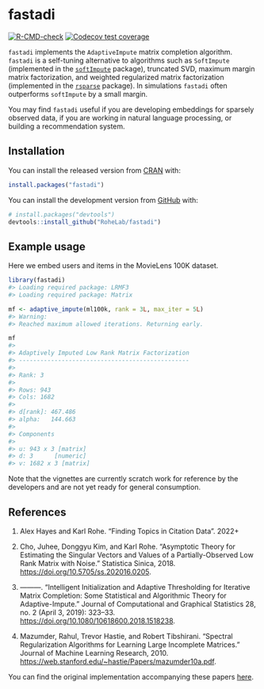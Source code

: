 
<!-- README.md is generated from README.Rmd. Please edit that file -->

# fastadi

<!-- badges: start -->

[![R-CMD-check](https://github.com/RoheLab/fastadi/workflows/R-CMD-check/badge.svg)](https://github.com/RoheLab/fastadi/actions)
[![Codecov test
coverage](https://codecov.io/gh/RoheLab/fastadi/branch/main/graph/badge.svg)](https://app.codecov.io/gh/RoheLab/fastadi?branch=main)
<!-- badges: end -->

`fastadi` implements the `AdaptiveImpute` matrix completion algorithm.
`fastadi` is a self-tuning alternative to algorithms such as
`SoftImpute` (implemented in the
[`softImpute`](https://cran.r-project.org/package=softImpute) package),
truncated SVD, maximum margin matrix factorization, and weighted
regularized matrix factorization (implemented in the
[`rsparse`](https://github.com/rexyai/rsparse) package). In simulations
`fastadi` often outperforms `softImpute` by a small margin.

You may find `fastadi` useful if you are developing embeddings for
sparsely observed data, if you are working in natural language
processing, or building a recommendation system.

## Installation

You can install the released version from
[CRAN](https://cran.r-project.org/) with:

``` r
install.packages("fastadi")
```

You can install the development version from
[GitHub](https://github.com/) with:

``` r
# install.packages("devtools")
devtools::install_github("RoheLab/fastadi")
```

## Example usage

Here we embed users and items in the MovieLens 100K dataset.

``` r
library(fastadi)
#> Loading required package: LRMF3
#> Loading required package: Matrix

mf <- adaptive_impute(ml100k, rank = 3L, max_iter = 5L)
#> Warning: 
#> Reached maximum allowed iterations. Returning early.
```

``` r
mf
#> 
#> Adaptively Imputed Low Rank Matrix Factorization
#> ------------------------------------------------
#> 
#> Rank: 3
#> 
#> Rows: 943
#> Cols: 1682
#> 
#> d[rank]: 467.486
#> alpha:   144.663
#> 
#> Components
#> 
#> u: 943 x 3 [matrix] 
#> d: 3      [numeric] 
#> v: 1682 x 3 [matrix]
```

Note that the vignettes are currently scratch work for reference by the
developers and are not yet ready for general consumption.

## References

1.  Alex Hayes and Karl Rohe. “Finding Topics in Citation Data”. 2022+

2.  Cho, Juhee, Donggyu Kim, and Karl Rohe. “Asymptotic Theory for
    Estimating the Singular Vectors and Values of a Partially-Observed
    Low Rank Matrix with Noise.” Statistica Sinica, 2018.
    <https://doi.org/10.5705/ss.202016.0205>.

3.  ———. “Intelligent Initialization and Adaptive Thresholding for
    Iterative Matrix Completion: Some Statistical and Algorithmic Theory
    for Adaptive-Impute.” Journal of Computational and Graphical
    Statistics 28, no. 2 (April 3, 2019): 323–33.
    <https://doi.org/10.1080/10618600.2018.1518238>.

4.  Mazumder, Rahul, Trevor Hastie, and Robert Tibshirani. “Spectral
    Regularization Algorithms for Learning Large Incomplete Matrices.”
    Journal of Machine Learning Research, 2010.
    <https://web.stanford.edu/~hastie/Papers/mazumder10a.pdf>.

You can find the original implementation accompanying these papers
[here](https://github.com/chojuhee/hello-world).
